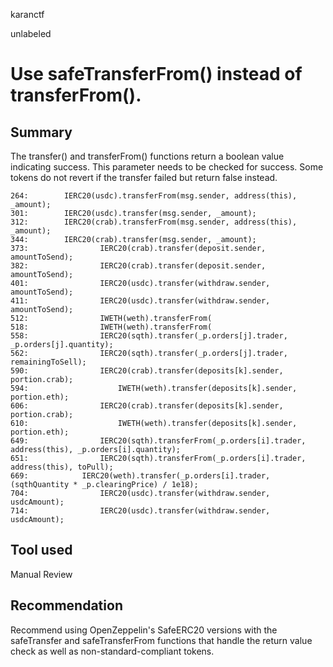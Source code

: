 karanctf

unlabeled

# Use safeTransferFrom() instead of transferFrom().

## Summary

The transfer() and transferFrom() functions return a boolean value indicating success. This parameter needs to be checked for success. Some tokens do not revert if the transfer failed but return false instead.


```solidity
264:        IERC20(usdc).transferFrom(msg.sender, address(this), _amount);
301:        IERC20(usdc).transfer(msg.sender, _amount);
312:        IERC20(crab).transferFrom(msg.sender, address(this), _amount);
344:        IERC20(crab).transfer(msg.sender, _amount);
373:                IERC20(crab).transfer(deposit.sender, amountToSend);
382:                IERC20(crab).transfer(deposit.sender, amountToSend);
401:                IERC20(usdc).transfer(withdraw.sender, amountToSend);
411:                IERC20(usdc).transfer(withdraw.sender, amountToSend);
512:                IWETH(weth).transferFrom(
518:                IWETH(weth).transferFrom(
558:                IERC20(sqth).transfer(_p.orders[j].trader, _p.orders[j].quantity);
562:                IERC20(sqth).transfer(_p.orders[j].trader, remainingToSell);
590:                IERC20(crab).transfer(deposits[k].sender, portion.crab);
594:                    IWETH(weth).transfer(deposits[k].sender, portion.eth);
606:                IERC20(crab).transfer(deposits[k].sender, portion.crab);
610:                    IWETH(weth).transfer(deposits[k].sender, portion.eth);
649:                IERC20(sqth).transferFrom(_p.orders[i].trader, address(this), _p.orders[i].quantity);
651:                IERC20(sqth).transferFrom(_p.orders[i].trader, address(this), toPull);
669:            IERC20(weth).transfer(_p.orders[i].trader, (sqthQuantity * _p.clearingPrice) / 1e18);
704:                IERC20(usdc).transfer(withdraw.sender, usdcAmount);
714:                IERC20(usdc).transfer(withdraw.sender, usdcAmount);

```


## Tool used

Manual Review

## Recommendation

Recommend using OpenZeppelin's SafeERC20 versions with the safeTransfer and safeTransferFrom functions that handle the return value check as well as non-standard-compliant tokens.
